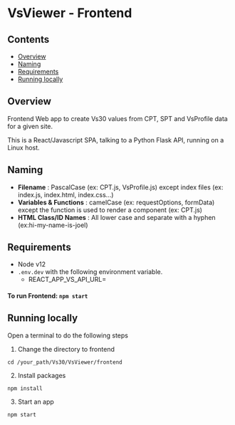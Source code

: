 # VsViewer - Frontend

## Contents
- [Overview](#overview)
- [Naming](#naming)
- [Requirements](#requirements)
- [Running locally](#running-locally)

## Overview

Frontend Web app to create Vs30 values from CPT, SPT and VsProfile data for a given site.

This is a React/Javascript SPA,  talking to a Python Flask API, running on a Linux host.


## Naming

- **Filename** : PascalCase (ex: CPT.js, VsProfile.js) except index files (ex: index.js, index.html, index.css...)
- **Variables & Functions** : camelCase (ex: requestOptions, formData) except the function is used to render a component (ex: CPT.js)
- **HTML Class/ID Names** : All lower case and separate with a hyphen (ex:hi-my-name-is-joel)

## Requirements

- Node v12
- `.env.dev` with the following environment variable.
  - REACT_APP_VS_API_URL=

#### To run Frontend: `npm start`

## Running locally

Open a terminal to do the following steps

1. Change the directory to frontend

```shell
cd /your_path/Vs30/VsViewer/frontend
```

2. Install packages

```shell
npm install
```

3. Start an app

```shell
npm start
```